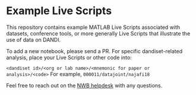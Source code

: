 # Example Live Scripts

This repository contains example MATLAB Live Scripts associated with datasets, conference tools, or more generally Live Scripts that illustrate the use of data on DANDI. 

To add a new notebook, please send a PR. For specific dandiset-related analysis, place your Live Scripts or other code into:

`<dandiset id>/<org or lab name>/<mnemonic for paper or analysis>/<code>`
For example, `000011/datajoint/najafi18`

Feel free to reach out on the [NWB helpdesk](https://github.com/NeurodataWithoutBorders/helpdesk/issues/new) with any questions.
